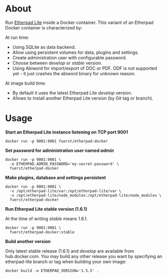 # About

Run [Etherpad Lite](https://github.com/ether/etherpad-lite) inside a Docker container.
This variant of an Etherpad Docker container is characterized by:

At run time:

* Using SQLite as data backend.
* Allow using persistent volumes for data, plugins and settings.
* Create administration user with configurable password.
* Choose between _develop_ or _stable_ version.
* Using Abiword for import/export of DOC or PDF. ODF is not supported yet - it just crashes the abiword binary for unknown reason.

At image build time:

* By default it uses the latest Etherpad Lite _develop_ version.
* Allows to install another Etherpad Lite version (by Git tag or branch).

# Usage

**Start an Etherpad Lite instance listening on TCP port 9001**

```
docker run -p 9001:9001 fuerst/etherpad-docker
```

**Set password for administration user named _admin_**

```
docker run -p 9001:9001 \
  -e ETHERPAD_ADMIN_PASSWORD='my-secret-password' \
  fuerst/etherpad-docker
```

**Make plugins, database and settings persistent**

```
docker run -p 9001:9001 \
  -v /opt/etherpad-lite/var:/opt/etherpad-lite/var \
  -v /opt/etherpad-lite/node_modules:/opt/etherpad-lite/node_modules \
  fuerst/etherpad-docker
```

**Run Etherpad Lite stable version (1.6.1)**

At the time of writing _stable_ means 1.6.1.

```
docker run -p 9001:9001 \
  fuerst/etherpad-docker:stable
```

**Build another version**

Only latest stable release (1.6.1) and _develop_ are available from hub.docker.com. You may build any other release you want by specifying an etherpad-lite branch or tag when building your own image:

```
docker build -e ETHERPAD_VERSION='1.5.5' .
```

